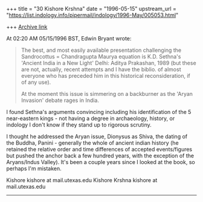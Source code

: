 +++
title = "30 Kishore Krshna"
date = "1996-05-15"
upstream_url = "https://list.indology.info/pipermail/indology/1996-May/005053.html"

+++
[Archive link](https://list.indology.info/pipermail/indology/1996-May/005053.html)

At 02:20 AM 05/15/1996 BST, Edwin Bryant wrote:

> The best, and most easily available presentation challenging
>the Sandrocottus = Chandragupta Maurya equation is K.D. Sethna's 'Ancient
>India in a New Light' Delhi: Aditya Prakashan, 1989 (but these are not,
>actually, recent attempts and I have the biblio. of almost everyone who
>has preceded him in this historical reconsideration, if of any use).
>
>At the moment this issue is simmering on a backburner as the 'Aryan
>Invasion' debate rages in India.

I found Sethna's arguments convincing including his identification of 
the 5 near-eastern kings - not having a degree in archaeology, history,
or indology I don't know if they stand up to rigorous scrutiny.

I thought he addressed the Aryan issue, Dionysus as Shiva, the dating of
the Buddha, Panini - generally the whole of ancient indian history (he
retained the relative order and time differences of accepted events/figures
but pushed the anchor back a few hundred years, with the exception of the
Aryans/Indus Valley). It's been a couple years since I looked at the book,
so perhaps I'm mistaken.

Kishore
kishore at mail.utexas.edu
Kishore Krshna
kishore at mail.utexas.edu
______________________________________________________________





